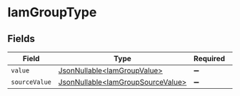 # IamGroupType


## Fields

| Field                                                                                | Type                                                                                 | Required                                                                             | Description                                                                          | Example                                                                              |
| ------------------------------------------------------------------------------------ | ------------------------------------------------------------------------------------ | ------------------------------------------------------------------------------------ | ------------------------------------------------------------------------------------ | ------------------------------------------------------------------------------------ |
| `value`                                                                              | [JsonNullable\<IamGroupValue>](../../models/components/IamGroupValue.md)             | :heavy_minus_sign:                                                                   | N/A                                                                                  | team                                                                                 |
| `sourceValue`                                                                        | [JsonNullable\<IamGroupSourceValue>](../../models/components/IamGroupSourceValue.md) | :heavy_minus_sign:                                                                   | N/A                                                                                  |                                                                                      |